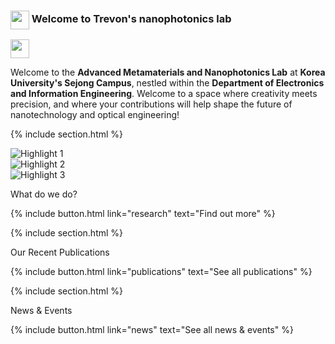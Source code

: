 ---
---

<h3>
<img align="center" height="30" src="cheer.gif"> 
Welcome to Trevon's nanophotonics lab </h3>
<img align="center" height="30" src="wave.gif"> 
</h3>

Welcome to the **Advanced Metamaterials and Nanophotonics Lab** at **Korea University's Sejong Campus**, nestled within the **Department of Electronics and Information Engineering**.
Welcome to a space where creativity meets precision, and where your contributions will help shape the future of nanotechnology and optical engineering!


{% include section.html %}
<!-- SwiperJS Carousel and Text for "What do we do?" section -->
<div class="feature" data-flip >
  <div class="feature-image">
    <div class="swiper-container-2">
      <div class="swiper-wrapper swiper-wrapper-2">
                <!-- Manually added Swiper slides -->
        <div class="swiper-slide"><img src="{{ '/images/KUS.jpeg' | relative_url }}" alt="Highlight 1"></div>
        <div class="swiper-slide"><img src="{{ '/images/photo.jpg' | relative_url }}" alt="Highlight 2"></div>
        <div class="swiper-slide"><img src="{{ '/images/share.jpg' | relative_url }}" alt="Highlight 3"></div>
      </div>
      <div class="swiper-pagination swiper-pagination-2"></div>
    </div>
  </div>
  <div class="feature-text">
    <p class="feature-title">What do we do?</p>
    <div id="custom-text">
    </div>
    {%
    include button.html
    link="research"
    text="Find out more"
    %}
  </div>
</div>

{% include section.html %}

<!-- SwiperJS Carousel and Text for Recent Publications -->
<div class="feature">
  <div class="feature-image">
    <div class="swiper-container-1">
      <div class="swiper-wrapper swiper-wrapper-1">
        <!-- Swiper slides will be populated by JavaScript -->
      </div>
      <div class="swiper-pagination swiper-pagination-1"></div>
    </div>
  </div>
  <div class="feature-text">
    <p class="feature-title">Our Recent Publications</p>
    <div id="publication-text">
      <!-- Publication text will be updated by JavaScript -->
    </div>
    {%
    include button.html
    link="publications"
    text="See all publications"
    %}
  </div>
</div>

<script id="data" type="application/json">
  {{ site.data.citations | jsonify }}
</script>


{% include section.html %}

<div class="feature" data-flip>
  <div class="feature-image">
      <div class="swiper-container-news">
        <div class="swiper-wrapper swiper-wrapper-news">
          <!-- Swiper slides for News & Events will be populated here by JavaScript -->
        </div>
      <div class="swiper-pagination"></div>
    </div>
  </div>
  <div class="feature-text">
    <p class="feature-title">News & Events</p>
    <div id="news-text">
      <!-- News text will be updated here by JavaScript -->
    </div>
    {%
    include button.html
    link="news"
    text="See all news & events"
    %}
  </div>
</div>

<script id="news-data" type="application/json">
    [
    {% for post in site.posts | sort: 'date' | reverse | limit: 3 %}
      {
        "title": "{{ post.title | escape }}",
        "image": "{{ post.image | relative_url }}",
        "link": "{{ post.url | relative_url }}",
        "date": "{{ post.date }}"
      }{% if forloop.last == false %},{% endif %}
    {% endfor %}
    ]
</script>
